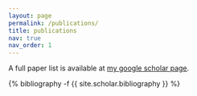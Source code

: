 ```yaml
---
layout: page
permalink: /publications/
title: publications
nav: true
nav_order: 1
---
```

<!-- _pages/publications.md -->
<div>
A full paper list is available at <a href="https://scholar.google.com/citations?user=nkSVY3MAAAAJ">my google scholar page</a>.
</div>

<div class="publications">

{% bibliography -f {{ site.scholar.bibliography }} %}

</div>
